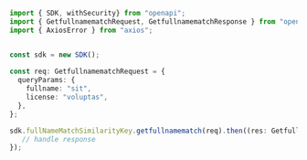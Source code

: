 <!-- Start SDK Example Usage -->
```typescript
import { SDK, withSecurity} from "openapi";
import { GetfullnamematchRequest, GetfullnamematchResponse } from "openapi/src/sdk/models/operations";
import { AxiosError } from "axios";


const sdk = new SDK();
    
const req: GetfullnamematchRequest = {
  queryParams: {
    fullname: "sit",
    license: "voluptas",
  },
};

sdk.fullNameMatchSimilarityKey.getfullnamematch(req).then((res: GetfullnamematchResponse | AxiosError) => {
   // handle response
});
```
<!-- End SDK Example Usage -->